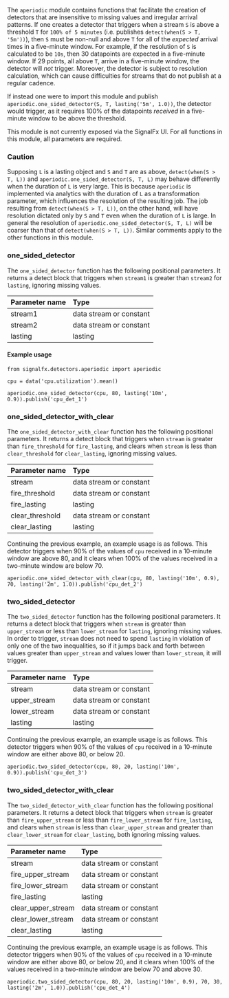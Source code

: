 The `aperiodic` module contains functions that facilitate the creation of detectors that are insensitive to missing values and irregular arrival patterns. If one creates a detector that triggers when a stream `S` is above a threshold `T` for `100% of 5 minutes` (i.e. publishes `detect(when(S > T, '5m'))`), then `S` must be non-null and above `T` for all of the *expected* arrival times in a five-minute window. For example, if the resolution of `S` is calculated to be `10s`, then 30 datapoints are expected in a five-minute window. If 29 points, all above `T`, arrive in a five-minute window, the detector will *not* trigger. Moreover, the detector is subject to resolution calculation, which can cause difficulties for streams that do not publish at a regular cadence.

If instead one were to import this module and publish `aperiodic.one_sided_detector(S, T, lasting('5m', 1.0))`, the detector would trigger, as it requires 100% of the datapoints *received* in a five-minute window to be above the threshold.

This module is not currently exposed via the SignalFx UI. For all functions in this module, all parameters are required.                         

### Caution
Supposing `L` is a lasting object and `S` and `T` are as above, `detect(when(S > T, L))` and `aperiodic.one_sided_detector(S, T, L)` may behave differently when the duration of `L` is very large. This is because `aperiodic` is implemented via analytics with the duration of `L` as a transformation parameter, which influences the resolution of the resulting job. The job resulting from `detect(when(S > T, L))`, on the other hand, will have resolution dictated only by `S` and `T` even when the duration of `L` is large. In general the resolution of `aperiodic.one_sided_detector(S, T, L)` will be coarser than that of `detect(when(S > T, L))`. Similar comments apply to the other functions in this module.


### one_sided_detector

The `one_sided_detector` function has the following positional parameters. It returns a detect block that triggers when `stream1` is greater than `stream2` for `lasting`, ignoring missing values.

|Parameter name|Type|
|:---|:---|
|stream1|data stream or constant|
|stream2|data stream or constant|
|lasting|lasting|


#### Example usage
~~~~~~~~~~~~~~~~~~~~
from signalfx.detectors.aperiodic import aperiodic

cpu = data('cpu.utilization').mean()

aperiodic.one_sided_detector(cpu, 80, lasting('10m', 0.9)).publish('cpu_det_1')

~~~~~~~~~~~~~~~~~~~~


### one_sided_detector_with_clear

The `one_sided_detector_with_clear` function has the following positional parameters. It returns a detect block that triggers when `stream` is greater than 
 `fire_threshold` for `fire_lasting`, and clears when `stream` is less than `clear_threshold` for `clear_lasting`, ignoring missing values.

|Parameter name|Type|
|:---|:---|
|stream|data stream or constant|
|fire_threshold|data stream or constant|
|fire_lasting|lasting|
|clear_threshold|data stream or constant|
|clear_lasting|lasting|

Continuing the previous example, an example usage is as follows. This detector triggers when 90% of the values of `cpu` received in a 10-minute window are above 80, and it clears when 100% of the values received in a two-minute window are below 70.

~~~~~~~~~~~~~~~~~~~~
aperiodic.one_sided_detector_with_clear(cpu, 80, lasting('10m', 0.9), 70, lasting('2m', 1.0)).publish('cpu_det_2')

~~~~~~~~~~~~~~~~~~~~


### two_sided_detector

The `two_sided_detector` function has the following positional parameters. It returns a detect block that triggers when `stream` is greater than 
 `upper_stream` or less than `lower_stream` for `lasting`, ignoring missing values. In order to trigger, `stream` does not need to spend `lasting` in violation of only one of the two inequalities, so if it jumps back and forth between values greater than `upper_stream` and values lower than `lower_stream`, it will trigger.
 
|Parameter name|Type|
|:---|:---|
|stream|data stream or constant|
|upper_stream|data stream or constant|
|lower_stream|data stream or constant|
|lasting|lasting|


Continuing the previous example, an example usage is as follows. This detector triggers when 90% of the values of `cpu` received in a 10-minute window are either above 80, or below 20.

~~~~~~~~~~~~~~~~~~~~
aperiodic.two_sided_detector(cpu, 80, 20, lasting('10m', 0.9)).publish('cpu_det_3')

~~~~~~~~~~~~~~~~~~~~

### two_sided_detector_with_clear

The `two_sided_detector_with_clear` function has the following positional parameters. It returns a detect block that triggers when `stream` is greater than `fire_upper_stream` or less than `fire_lower_stream` for `fire_lasting`, and clears when `stream` is less than `clear_upper_stream` and greater than `clear_lower_stream` for `clear_lasting`, both ignoring missing values.

 
|Parameter name|Type|
|:---|:---|
|stream|data stream or constant|
|fire_upper_stream|data stream or constant|
|fire_lower_stream|data stream or constant|
|fire_lasting|lasting|
|clear_upper_stream|data stream or constant|
|clear_lower_stream|data stream or constant|
|clear_lasting|lasting|



Continuing the previous example, an example usage is as follows. This detector triggers when 90% of the values of `cpu` received in a 10-minute window are either above 80, or below 20, and it clears when 100% of the values received in a two-minute window are below 70 and above 30.

~~~~~~~~~~~~~~~~~~~~
aperiodic.two_sided_detector(cpu, 80, 20, lasting('10m', 0.9), 70, 30, lasting('2m', 1.0)).publish('cpu_det_4')

~~~~~~~~~~~~~~~~~~~~
    

